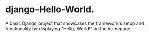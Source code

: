 # django-Hello-World.
A basic Django project that showcases the framework's setup and functionality by displaying "Hello, World!" on the homepage.

